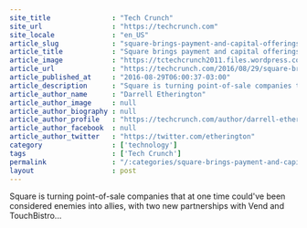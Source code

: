 ```yaml
---
site_title               : "Tech Crunch"
site_url                 : "https://techcrunch.com"
site_locale              : "en_US"
article_slug             : "square-brings-payment-and-capital-offerings-to-touchbistro-and-vend-customers"
article_title            : "Square brings payment and capital offerings to TouchBistro and Vend customers"
article_image            : "https://tctechcrunch2011.files.wordpress.com/2016/08/reader-03-ed183428211b107dc3c32d208597a025.jpg?w=764&h=400&crop=1"
article_url              : "https://techcrunch.com/2016/08/29/square-brings-payment-and-capital-offerings-to-touchbistro-and-vend-customers/"
article_published_at     : "2016-08-29T06:00:37-03:00"
article_description      : "Square is turning point-of-sale companies that at one time could've been considered enemies into allies, with two new partnerships with Vend and TouchBistro..."
article_author_name      : "Darrell Etherington"
article_author_image     : null
article_author_biography : null
article_author_profile   : "https://techcrunch.com/author/darrell-etherington/"
article_author_facebook  : null
article_author_twitter   : "https://twitter.com/etherington"
category                 : ['technology']
tags                     : ['Tech Crunch']
permalink                : "/:categories/square-brings-payment-and-capital-offerings-to-touchbistro-and-vend-customers/"
layout                   : post
---
```


Square is turning point-of-sale companies that at one time could've been considered enemies into allies, with two new partnerships with Vend and TouchBistro...

